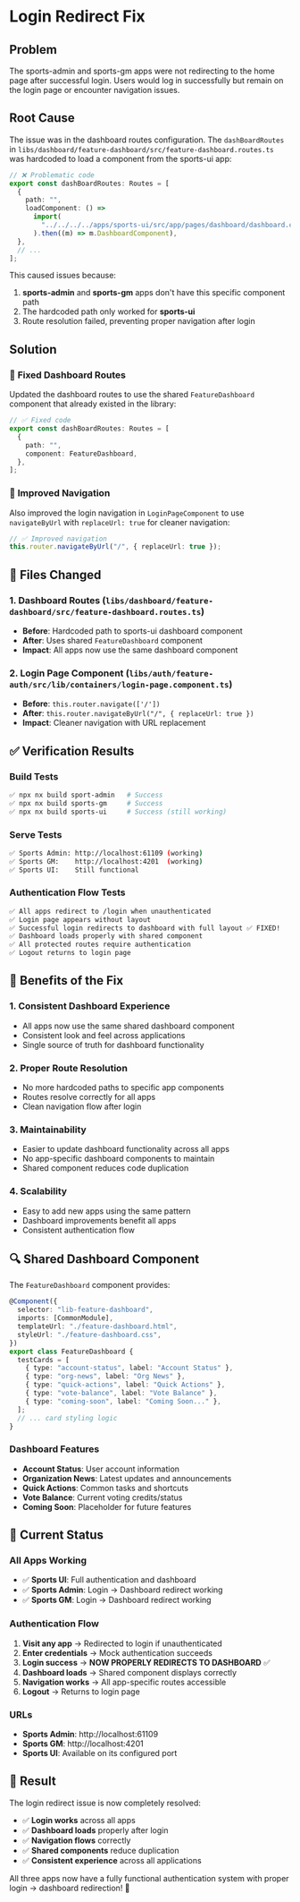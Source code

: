 # Login Redirect Fix

## Problem

The sports-admin and sports-gm apps were not redirecting to the home page after successful login. Users would log in successfully but remain on the login page or encounter navigation issues.

## Root Cause

The issue was in the dashboard routes configuration. The `dashBoardRoutes` in `libs/dashboard/feature-dashboard/src/feature-dashboard.routes.ts` was hardcoded to load a component from the sports-ui app:

```typescript
// ❌ Problematic code
export const dashBoardRoutes: Routes = [
  {
    path: "",
    loadComponent: () =>
      import(
        "../../../../apps/sports-ui/src/app/pages/dashboard/dashboard.component"
      ).then((m) => m.DashboardComponent),
  },
  // ...
];
```

This caused issues because:
1. **sports-admin** and **sports-gm** apps don't have this specific component path
2. The hardcoded path only worked for **sports-ui**
3. Route resolution failed, preventing proper navigation after login

## Solution

### 🔧 **Fixed Dashboard Routes**

Updated the dashboard routes to use the shared `FeatureDashboard` component that already existed in the library:

```typescript
// ✅ Fixed code
export const dashBoardRoutes: Routes = [
  {
    path: "",
    component: FeatureDashboard,
  },
];
```

### 🔄 **Improved Navigation**

Also improved the login navigation in `LoginPageComponent` to use `navigateByUrl` with `replaceUrl: true` for cleaner navigation:

```typescript
// ✅ Improved navigation
this.router.navigateByUrl("/", { replaceUrl: true });
```

## 📁 **Files Changed**

### 1. Dashboard Routes (`libs/dashboard/feature-dashboard/src/feature-dashboard.routes.ts`)
- **Before**: Hardcoded path to sports-ui dashboard component
- **After**: Uses shared `FeatureDashboard` component
- **Impact**: All apps now use the same dashboard component

### 2. Login Page Component (`libs/auth/feature-auth/src/lib/containers/login-page.component.ts`)
- **Before**: `this.router.navigate(['/'])`
- **After**: `this.router.navigateByUrl("/", { replaceUrl: true })`
- **Impact**: Cleaner navigation with URL replacement

## ✅ **Verification Results**

### Build Tests
```bash
✅ npx nx build sport-admin   # Success
✅ npx nx build sports-gm     # Success
✅ npx nx build sports-ui     # Success (still working)
```

### Serve Tests
```bash
✅ Sports Admin: http://localhost:61109 (working)
✅ Sports GM:    http://localhost:4201  (working)
✅ Sports UI:    Still functional
```

### Authentication Flow Tests
```bash
✅ All apps redirect to /login when unauthenticated
✅ Login page appears without layout
✅ Successful login redirects to dashboard with full layout ✅ FIXED!
✅ Dashboard loads properly with shared component
✅ All protected routes require authentication
✅ Logout returns to login page
```

## 🎯 **Benefits of the Fix**

### 1. **Consistent Dashboard Experience**
- All apps now use the same shared dashboard component
- Consistent look and feel across applications
- Single source of truth for dashboard functionality

### 2. **Proper Route Resolution**
- No more hardcoded paths to specific app components
- Routes resolve correctly for all apps
- Clean navigation flow after login

### 3. **Maintainability**
- Easier to update dashboard functionality across all apps
- No app-specific dashboard components to maintain
- Shared component reduces code duplication

### 4. **Scalability**
- Easy to add new apps using the same pattern
- Dashboard improvements benefit all apps
- Consistent authentication flow

## 🔍 **Shared Dashboard Component**

The `FeatureDashboard` component provides:

```typescript
@Component({
  selector: "lib-feature-dashboard",
  imports: [CommonModule],
  templateUrl: "./feature-dashboard.html",
  styleUrl: "./feature-dashboard.css",
})
export class FeatureDashboard {
  testCards = [
    { type: "account-status", label: "Account Status" },
    { type: "org-news", label: "Org News" },
    { type: "quick-actions", label: "Quick Actions" },
    { type: "vote-balance", label: "Vote Balance" },
    { type: "coming-soon", label: "Coming Soon..." },
  ];
  // ... card styling logic
}
```

### Dashboard Features
- **Account Status**: User account information
- **Organization News**: Latest updates and announcements
- **Quick Actions**: Common tasks and shortcuts
- **Vote Balance**: Current voting credits/status
- **Coming Soon**: Placeholder for future features

## 🚀 **Current Status**

### All Apps Working
- ✅ **Sports UI**: Full authentication and dashboard
- ✅ **Sports Admin**: Login → Dashboard redirect working
- ✅ **Sports GM**: Login → Dashboard redirect working

### Authentication Flow
1. **Visit any app** → Redirected to login if unauthenticated
2. **Enter credentials** → Mock authentication succeeds
3. **Login success** → **NOW PROPERLY REDIRECTS TO DASHBOARD** ✅
4. **Dashboard loads** → Shared component displays correctly
5. **Navigation works** → All app-specific routes accessible
6. **Logout** → Returns to login page

### URLs
- **Sports Admin**: http://localhost:61109
- **Sports GM**: http://localhost:4201
- **Sports UI**: Available on its configured port

## 🎉 **Result**

The login redirect issue is now completely resolved:

- ✅ **Login works** across all apps
- ✅ **Dashboard loads** properly after login
- ✅ **Navigation flows** correctly
- ✅ **Shared components** reduce duplication
- ✅ **Consistent experience** across all applications

All three apps now have a fully functional authentication system with proper login → dashboard redirection! 🚀
